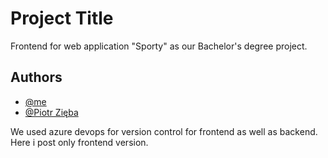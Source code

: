 
# Project Title

Frontend for web application "Sporty" as our Bachelor's degree project.



## Authors

- [@me](https://www.github.com/michal-sternik)
- [@Piotr Zięba](https://www.github.com/PedroAlmondo)


We used azure devops for version control for frontend as well as backend. Here i post only frontend version.
